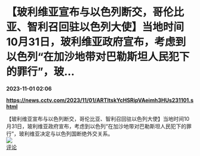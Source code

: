 # 【玻利维亚宣布与以色列断交，哥伦比亚、智利召回驻以色列大使】当地时间10月31日，玻利维亚政府宣布，考虑到以色列“在加沙地带对巴勒斯坦人民犯下的罪行”，玻...

**2023-11-01 02:06**

**https://news.cctv.com/2023/11/01/ARTItskYcHSRipVAeimh3HUs231101.shtml**

【玻利维亚宣布与以色列断交，哥伦比亚、智利召回驻以色列大使】当地时间10月31日，玻利维亚政府宣布，考虑到以色列“在加沙地带对巴勒斯坦人民犯下的罪行”，玻利维亚决定与以色列国断绝外交关系。  
![](https://img3.chouti.com/CHOUTI_20231101/3E63227564A142EBA43AA120125C0706_W874H874.jpeg)  
[评论](https://m.chouti.com/link/40467965)
